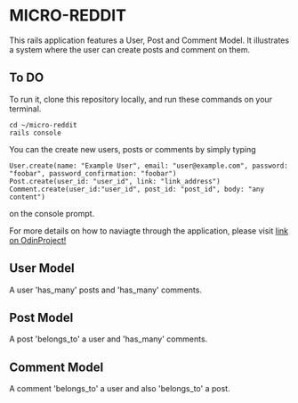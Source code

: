 # MICRO-REDDIT

This rails application features a User, Post and Comment Model. It illustrates a system where the user can create posts and comment on them.

## To DO
To run it, clone this repository locally, and run these commands on your terminal.
```
cd ~/micro-reddit
rails console

```
You can the create new users, posts or comments by simply typing 

```
User.create(name: "Example User", email: "user@example.com", password: "foobar", password_confirmation: "foobar")
Post.create(user_id: "user_id", link: "link_address")
Comment.create(user_id:"user_id", post_id: "post_id", body: "any content")
```
on the console prompt.

For more details on how to naviagte through the application, please visit
[link on OdinProject!](https://www.theodinproject.com/courses/ruby-on-rails/lessons/building-with-active-record-ruby-on-rails)
 
## User Model
  A user 'has_many' posts and 'has_many' comments.
  
## Post Model
  A post 'belongs_to' a user and 'has_many' comments.
  
## Comment Model
  A comment 'belongs_to' a user and also 'belongs_to' a post.
  
  
